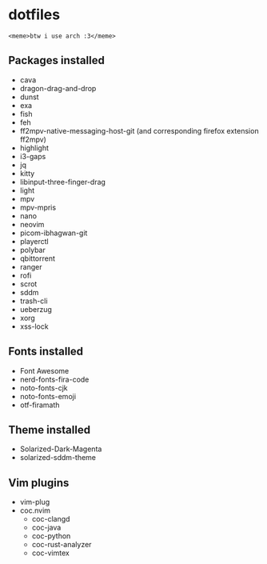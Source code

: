 # dotfiles
`<meme>btw i use arch :3</meme>`

## Packages installed
- cava
- dragon-drag-and-drop
- dunst
- exa
- fish
- feh
- ff2mpv-native-messaging-host-git (and corresponding firefox extension ff2mpv)
- highlight
- i3-gaps
- jq
- kitty
- libinput-three-finger-drag
- light
- mpv
- mpv-mpris
- nano
- neovim
- picom-ibhagwan-git
- playerctl
- polybar
- qbittorrent
- ranger
- rofi
- scrot
- sddm
- trash-cli
- ueberzug
- xorg
- xss-lock

## Fonts installed
- Font Awesome
- nerd-fonts-fira-code
- noto-fonts-cjk
- noto-fonts-emoji
- otf-firamath

## Theme installed
- Solarized-Dark-Magenta
- solarized-sddm-theme

## Vim plugins
- vim-plug
- coc.nvim
	- coc-clangd
	- coc-java
	- coc-python
	- coc-rust-analyzer
	- coc-vimtex
